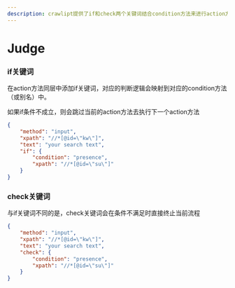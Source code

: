 ```yaml
---
description: crawlipt提供了if和check两个关键词结合condition方法来进行action方法执行前的逻辑判断
---
```


# Judge

### if关键词

在action方法同层中添加if关键词，对应的判断逻辑会映射到对应的condition方法（或别名）中。

如果if条件不成立，则会跳过当前的action方法去执行下一个action方法

```json
{
    "method": "input",
    "xpath": "//*[@id=\"kw\"]",
    "text": "your search text",
    "if": {
        "condition": "presence",
        "xpath": "//*[@id=\"su\"]"
    }
}
```

### check关键词

与if关键词不同的是，check关键词会在条件不满足时直接终止当前流程

```json
{
    "method": "input",
    "xpath": "//*[@id=\"kw\"]",
    "text": "your search text",
    "check": {
        "condition": "presence",
        "xpath": "//*[@id=\"su\"]"
    }
}
```
